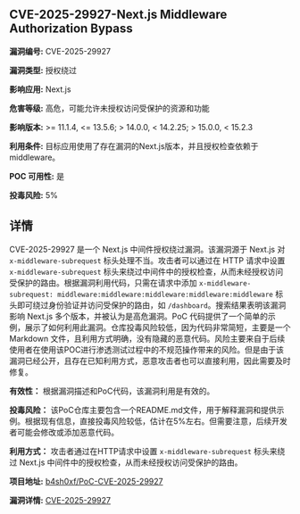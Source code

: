 ## CVE-2025-29927-Next.js Middleware Authorization Bypass

**漏洞编号:** CVE-2025-29927

**漏洞类型:** 授权绕过

**影响应用:** Next.js

**危害等级:** 高危，可能允许未授权访问受保护的资源和功能

**影响版本:** >= 11.1.4, <= 13.5.6; > 14.0.0, < 14.2.25; > 15.0.0, < 15.2.3

**利用条件:** 目标应用使用了存在漏洞的Next.js版本，并且授权检查依赖于middleware。

**POC 可用性:** 是

**投毒风险:** 5%

## 详情

CVE-2025-29927 是一个 Next.js 中间件授权绕过漏洞。该漏洞源于 Next.js 对 `x-middleware-subrequest` 标头处理不当。攻击者可以通过在 HTTP 请求中设置 `x-middleware-subrequest` 标头来绕过中间件中的授权检查，从而未经授权访问受保护的路由。根据漏洞利用代码，只需在请求中添加 `x-middleware-subrequest: middleware:middleware:middleware:middleware:middleware` 标头即可绕过身份验证并访问受保护的路由，如 `/dashboard`。搜索结果表明该漏洞影响 Next.js 多个版本，并被认为是高危漏洞。PoC 代码提供了一个简单的示例，展示了如何利用此漏洞。仓库投毒风险较低，因为代码非常简短，主要是一个 Markdown 文件，且利用方式明确，没有隐藏的恶意代码。风险主要来自于后续使用者在使用该POC进行渗透测试过程中的不规范操作带来的风险。但是由于该漏洞已经公开，且存在已知利用方式，恶意攻击者也可以直接利用，因此需要及时修复。

**有效性：**
根据漏洞描述和PoC代码，该漏洞利用是有效的。

**投毒风险：**
该PoC仓库主要包含一个README.md文件，用于解释漏洞和提供示例。根据现有信息，直接投毒风险较低，估计在5%左右。但需要注意，后续开发者可能会修改或添加恶意代码。

**利用方式：**
攻击者通过在HTTP请求中设置 `x-middleware-subrequest` 标头来绕过 Next.js 中间件中的授权检查，从而未经授权访问受保护的路由。

**项目地址:** [b4sh0xf/PoC-CVE-2025-29927](https://github.com/b4sh0xf/PoC-CVE-2025-29927)

**漏洞详情:** [CVE-2025-29927](https://nvd.nist.gov/vuln/detail/CVE-2025-29927)